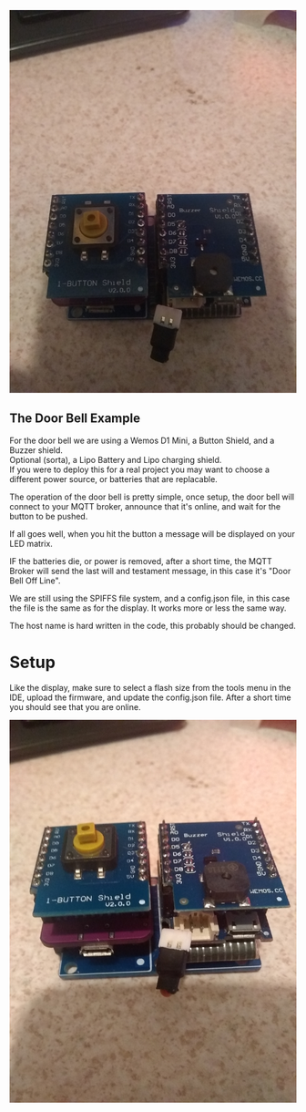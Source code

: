 ![Door Bell 1](pictures/2.jpg)

## The Door Bell Example

For the door bell we are using a Wemos D1 Mini, a Button Shield, and a Buzzer shield.  
Optional (sorta), a Lipo Battery and Lipo charging shield.  
If you were to deploy this for a real project you may want to choose a different power source, or batteries that are replacable.  

The operation of the door bell is pretty simple, once setup, the door bell will connect to your MQTT broker, announce that it's online, and wait for the button to be pushed.  

If all goes well, when you hit the button a message will be displayed on your LED matrix.  

IF the batteries die, or power is removed, after a short time, the MQTT Broker will send the  last will and testament message, in this case it's "Door Bell Off Line".  

We are still using the SPIFFS file system, and a config.json file, in this case the file is the same as for the display.  It works more or less the same way.  

The host name is hard written in the code, this probably should be changed.  

# Setup

Like the display, make sure to select a flash size from the tools menu in the IDE, upload the firmware, and update the config.json file.  After a short time you should see that you are online.  

![Pic3](pictures/3.jpg)

